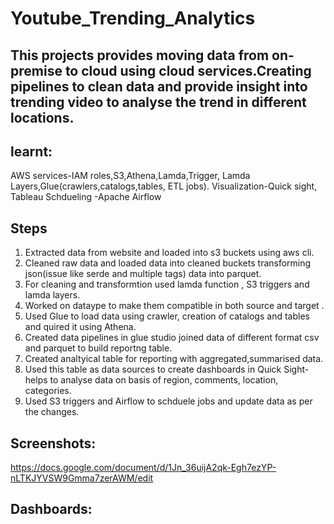# Youtube_Trending_Analytics
## This projects provides moving data from on-premise to cloud using cloud services.Creating pipelines to clean data and provide insight into trending video to analyse the trend in different locations.
## learnt:
AWS services-IAM roles,S3,Athena,Lamda,Trigger, Lamda Layers,Glue(crawlers,catalogs,tables, ETL jobs).
Visualization-Quick sight, Tableau
Schdueling -Apache Airflow

## Steps 
1. Extracted data from website and loaded into s3 buckets using aws cli.
2. Cleaned raw data and loaded data into cleaned buckets transforming json(issue like serde and multiple tags) data into parquet.
3. For cleaning and transformtion used lamda function , S3 triggers and lamda layers.
4. Worked on dataype to make them compatible in both source and target .
5. Used Glue to load data using crawler, creation of catalogs and tables and quired it using Athena.
6. Created data pipelines in glue studio joined data of different format csv and parquet to build reportng table.
7. Created analtyical table for reporting with aggregated,summarised data.
8. Used this table as data sources to create dashboards in Quick Sight-helps to analyse data on basis of region, comments, location, categories.
9. Used S3 triggers and Airflow to schduele jobs and update data as per the changes.

## Screenshots:
https://docs.google.com/document/d/1Jn_36uijA2qk-Egh7ezYP-nLTKJYVSW9Gmma7zerAWM/edit
## Dashboards:

